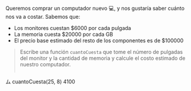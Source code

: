 Queremos comprar un computador nuevo :computer:, y nos gustaría saber cuánto nos va a costar. Sabemos que:

* Los monitores cuestan $6000 por cada pulgada
* La memoria cuesta $20000 por cada GB
* El precio base estimado del resto de los componentes es de $100000

> Escribe una función `cuantoCuesta` que tome el número de pulgadas del monitor y la cantidad de memoria y calcule el costo estimado de nuestro computador.
> 
> ```javascript
ム cuantoCuesta(25, 8)
4100
```